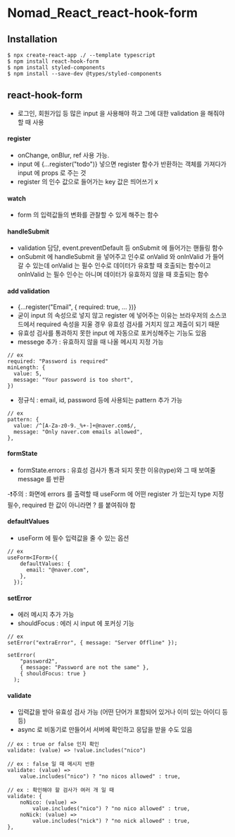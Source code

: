 # Nomad_React_react-hook-form

## Installation

```
$ npx create-react-app ./ --template typescript
$ npm install react-hook-form
$ npm install styled-components
$ npm install --save-dev @types/styled-components
```

## react-hook-form

- 로그인, 회원가입 등 많은 input 을 사용해야 하고 그에 대한 validation 을 해줘야 할 때 사용

#### register

- onChange, onBlur, ref 사용 가능.
- input 에 {...register("todo")} 넣으면 register 함수가 반환하는 객체를 가져다가 input 에 props 로 주는 것
- register 의 인수 값으로 들어가는 key 값은 띄어쓰기 x

#### watch

- form 의 입력값들의 변화를 관찰할 수 있게 해주는 함수

#### handleSubmit

- validation 담당, event.preventDefault 등 onSubmit 에 들어가는 핸들링 함수
- onSubmit 에 handleSubmit 을 넣어주고 인수로 onValid 와 onInValid 가 들어갈 수 있는데 onValid 는 필수 인수로 데이터가 유효할 때 호출되는 함수이고 onInValid 는 필수 인수는 아니며 데이터가 유효하지 않을 때 호출되는 함수

#### add validation

- {...register("Email", { required: true, ... })}
- 굳이 input 의 속성으로 넣지 않고 register 에 넣어주는 이유는 브라우저의 소스코드에서 required 속성을 지울 경우 유효성 검사를 거치지 않고 제출이 되기 때문
- 유효성 검사를 통과하지 못한 input 에 자동으로 포커싱해주는 기능도 있음
- messege 추가 : 유효하지 않을 때 나올 메시지 지정 가능

```
// ex
required: "Password is required"
minLength: {
  value: 5,
  message: "Your password is too short",
})
```

- 정규식 : email, id, password 등에 사용되는 pattern 추가 가능

```
// ex
pattern: {
  value: /^[A-Za-z0-9._%+-]+@naver.com$/,
  message: "Only naver.com emails allowed",
},
```

#### formState

- formState.errors : 유효성 검사가 통과 되지 못한 이유(type)와 그 때 보여줄 message 를 반환

-❗주의 : 화면에 errors 를 출력할 때 useForm 에 어떤 register 가 있는지 type 지정 필수, required 한 값이 아니라면 ? 를 붙여줘야 함

#### defaultValues

- useForm 에 필수 입력값을 줄 수 있는 옵션

```
// ex
useForm<IForm>({
    defaultValues: {
      email: "@naver.com",
    },
  });
```

#### setError

- 에러 메시지 추가 가능
- shouldFocus : 에러 시 input 에 포커싱 기능

```
// ex
setError("extraError", { message: "Server Offline" });

setError(
    "password2",
    { message: "Password are not the same" },
    { shouldFocus: true }
  );
```

#### validate

- 입력값을 받아 유효성 검사 가능 (어떤 단어가 포함되어 있거나 이미 있는 아이디 등등)
- async 로 비동기로 만들어서 서버에 확인하고 응답을 받을 수도 있음

```
// ex : true or false 인지 확인
validate: (value) => !value.includes("nico")

// ex : false 일 때 메시지 반환
validate: (value) =>
    value.includes("nico") ? "no nicos allowed" : true,

// ex : 확인해야 할 검사가 여러 개 일 때
validate: {
    noNico: (value) =>
        value.includes("nico") ? "no nico allowed" : true,
    noNick: (value) =>
        value.includes("nick") ? "no nick allowed" : true,
},


```
